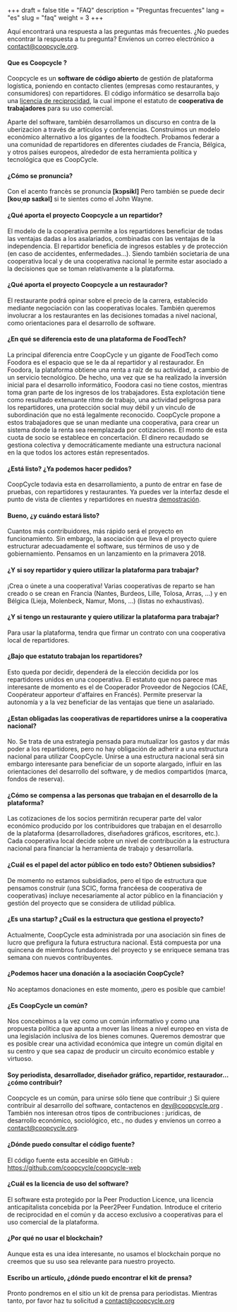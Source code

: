 +++
draft = false
title = "FAQ"
description = "Preguntas frecuentes"
lang = "es"
slug = "faq"
weight = 3
+++

Aquí encontrará una respuesta a las preguntas más frecuentes.
¿No puedes encontrar la respuesta a tu pregunta? Envíenos un correo electrónico a <a href="mailto:contact@coopcycle.org">contact@coopcycle.org</a>.

#### Que es Coopcycle ?

Coopcycle es un **software de código abierto** de gestión de plataforma logística, poniendo en contacto clientes (empresas como restaurantes, y consumidores) con repartidores. El código informático se desarrolla bajo una [licencia de reciprocidad](http://wiki.p2pfoundation.net/Peer_Production_License), la cual impone el estatuto de **cooperativa de trabajadores** para su uso comercial.

Aparte del software, también desarrollamos un discurso en contra de la uberizacion a través de artículos y conferencias. Construimos un modelo económico alternativo a los gigantes de la foodtech. Probamos federar a una comunidad de repartidores en diferentes ciudades de Francia, Bélgica, y otros países europeos, alrededor de esta herramienta política y tecnológica que es CoopCycle.

#### ¿Cómo se pronuncia?

Con el acento francès se pronuncia **[kɔpsikl]**
Pero también se puede decir **[koʊˌɑp saɪkəl]** si te sientes como el John Wayne.

#### ¿Qué aporta el proyecto Coopcycle a un repartidor?

El modelo de la cooperativa permite a los repartidores beneficiar de todas las ventajas dadas a los asalariados, combinadas con las ventajas de la independencia. El repartidor beneficia de ingresos estables y de protección (en caso de accidentes, enfermedades...). Siendo también societaria de una cooperativa local y de una cooperativa nacional le permite estar asociado a la decisiones que se toman relativamente a la plataforma.

#### ¿Qué aporta el proyecto Coopcycle a un restaurador?

El restaurante podrá opinar sobre el precio de la carrera, establecido mediante negociación con las cooperativas locales. También queremos involucrar a los restaurantes en las decisiones tomadas a nivel nacional, como orientaciones para el desarrollo de software.

#### ¿En qué se diferencia esto de una plataforma de FoodTech?

La principal diferencia entre CoopCycle y un gigante de FoodTech como Foodora es el espacio que se le da al repartidor y al restaurador. En Foodora, la plataforma obtiene una renta a raíz de su actividad, a cambio de un servicio tecnológico. De hecho, una vez que se ha realizado la inversión inicial para el desarrollo informático, Foodora casi no tiene costos, mientras toma gran parte de los ingresos de los trabajadores. Esta explotación tiene como resultado extenuante ritmo de trabajo, una actividad peligrosa para los repartidores, una protección social muy débil y un vínculo de subordinación que no está legalmente reconocido.
CoopCycle propone a estos trabajadores que se unan mediante una cooperativa, para crear un sistema donde la renta sea reemplazada por cotizaciones. El monto de esta cuota de socio se establece en concertación. El dinero recaudado se gestiona colectiva y democráticamente mediante una estructura nacional en la que todos los actores están representados.

#### ¿Está listo? ¿Ya podemos hacer pedidos?

CoopCycle todavia esta en desarrollamiento, a punto de entrar en fase de pruebas, con repartidores y restaurantes. Ya puedes ver la interfaz desde el punto de vista de clientes y repartidores en nuestra [demostración](https://demo.coopcycle.org).

#### Bueno, ¿y cuándo estará listo?

Cuantos más contribuidores, más rápido será el proyecto en funcionamiento. Sin embargo, la asociación que lleva el proyecto quiere estructurar adecuadamente el software, sus términos de uso y de gobiernamiento. Pensamos en un lanzamiento en la primavera 2018.

#### ¿Y si soy repartidor y quiero utilizar la plataforma para trabajar?

¡Crea o únete a una cooperativa! Varias cooperativas de reparto se han creado o se crean en Francia (Nantes, Burdeos, Lille, Tolosa, Arras, ...) y en Bélgica (Lieja, Molenbeck, Namur, Mons, ...) (listas no exhaustivas).

#### ¿Y si tengo un restaurante y quiero utilizar la plataforma para trabajar?

Para usar la plataforma, tendra que firmar un contrato con una cooperativa local de repartidores.

#### ¿Bajo que estatuto trabajan los repartidores?

Esto queda por decidir, dependerá de la elección decidida por los repartidores unidos en una cooperativa. El estatuto que nos parece mas interesante de momento es el de Cooperador Proveedor de Negocios (CAE, Coopérateur apporteur d'affaires en Francés). Permite preservar la autonomía y a la vez beneficiar de las ventajas que tiene un asalariado.

#### ¿Estan obligadas las cooperativas de repartidores unirse a la cooperativa nacional?

No. Se trata de una estrategia pensada para mutualizar los gastos y dar más poder a los repartidores, pero no hay obligación de adherir a una estructura nacional para utilizar CoopCycle. Unirse a una estructura nacional será sin embargo interesante para beneficiar de un soporte alargado, influir en las orientaciones del desarrollo del software, y de medios compartidos (marca, fondos de reserva).

#### ¿Cómo se compensa a las personas que trabajan en el desarrollo de la plataforma?

Las cotizaciones de los socios permitirán recuperar parte del valor económico producido por los contribuidores que trabajan en el desarrollo de la plataforma (desarrolladores, diseñadores gráficos, escritores, etc.). Cada cooperativa local decide sobre un nivel de contribución a la estructura nacional para financiar la herramienta de trabajo y desarrollarla.

#### ¿Cuál es el papel del actor público en todo esto? Obtienen subsidios?

De momento no estamos subsidiados, pero el tipo de estructura que pensamos construir (una SCIC, forma francéesa de cooperativa de cooperativas) incluye necesariamente al actor público en la financiación y gestión del proyecto que se considera de utilidad pública.

#### ¿Es una startup? ¿Cuál es la estructura que gestiona el proyecto?

Actualmente, CoopCycle esta administrada por una asociación sin fines de lucro que prefigura la futura estructura nacional. Está compuesta por una quincena de miembros fundadores del proyecto y se enriquece semana tras semana con nuevos contribuyentes.


#### ¿Podemos hacer una donación a la asociación CoopCycle?

No aceptamos donaciones en este momento, ¡pero es posible que cambie!

#### ¿Es CoopCycle un común?

Nos concebimos a la vez como un común informativo y como una propuesta política que apunta a mover las líneas a nivel europeo en vista de una legislación inclusiva de los bienes comunes. Queremos demostrar que es posible crear una actividad económica que integre un común digital en su centro y que sea capaz de producir un circuito económico estable y virtuoso.

#### Soy periodista, desarrollador, diseñador gráfico, repartidor, restaurador… ¿cómo contribuir?

Coopcycle es un común, para unirse sólo tiene que contribuir ;)
Si quiere contribuir al desarrollo del software, contactenos en <a href="mailto:dev@coopcycle.org">dev@coopcycle.org</a> .
También nos interesan otros tipos de contribuciones : jurídicas, de desarrollo económico, sociológico, etc., no dudes y envíenos un correo a <a href="mailto:contact@coopcycle.org">contact@coopcycle.org</a>.

#### ¿Dónde puedo consultar el código fuente?

El código fuente esta accesible en GitHub : https://github.com/coopcycle/coopcycle-web

#### ¿Cuál es la licencia de uso del software?

El software esta protegido por la Peer Production Licence, una licencia anticapitalista concebida por la Peer2Peer Fundation. Introduce el criterio de reciprocidad en el común y da acceso exclusivo a cooperativas para el uso comercial de la plataforma.

#### ¿Por qué no usar el blockchain?

Aunque esta es una idea interesante, no usamos el blockchain porque no creemos que su uso sea relevante para nuestro proyecto.

#### Escribo un artículo, ¿dónde puedo encontrar el kit de prensa?

Pronto pondremos en el sitio un kit de prensa para periodistas. Mientras tanto, por favor haz tu solicitud a <a href="mailto:contact@coopcycle.org">contact@coopcycle.org</a>
